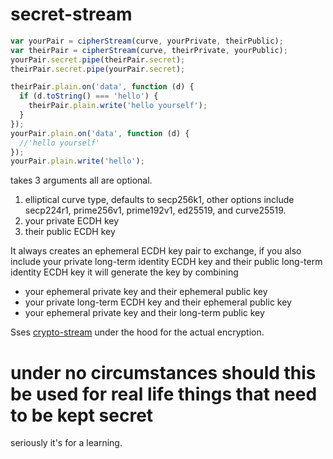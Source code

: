 secret-stream
===


```js
var yourPair = cipherStream(curve, yourPrivate, theirPublic);
var theirPair = cipherStream(curve, theirPrivate, yourPublic);
yourPair.secret.pipe(theirPair.secret);
theirPair.secret.pipe(yourPair.secret);

theirPair.plain.on('data', function (d) {
  if (d.toString() === 'hello') {
    theirPair.plain.write('hello yourself');
  }
});
yourPair.plain.on('data', function (d) {
  //'hello yourself'
});
yourPair.plain.write('hello');
```

takes 3 arguments all are optional.

1. elliptical curve type, defaults to secp256k1, other options include secp224r1,
  prime256v1, prime192v1, ed25519, and curve25519.
2. your private ECDH key
3. their public ECDH key

It always creates an ephemeral ECDH key pair to exchange, if you also include
your private long-term identity ECDH key and their public long-term identity ECDH key it will generate the key by
combining

- your ephemeral private key and their ephemeral public key
- your private long-term ECDH key and their ephemeral public key
- your ephemeral private key and their long-term public key

Sses [crypto-stream](https://www.npmjs.com/package/crypto-stream) under the hood
for the actual encryption.

# under no circumstances should this be used for real life things that need to be kept secret

seriously it's for a learning.
